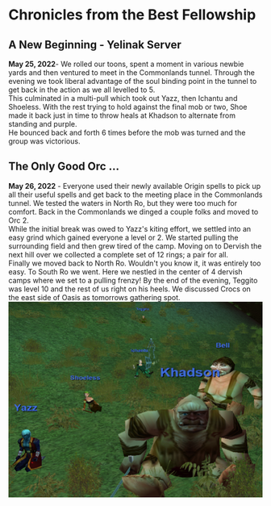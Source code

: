 # Chronicles from the Best Fellowship

## A New Beginning - Yelinak Server

**May 25, 2022**- We rolled our toons, spent a moment in various newbie yards and then ventured to meet in the Commonlands tunnel.
Through the evening we took liberal advantage of the soul binding point in the tunnel to get back in the action as we all levelled to 5.  
This culminated in a multi-pull which took out Yazz, then Ichantu and Shoeless.  With the rest trying to hold against the final mob or two, 
Shoe made it back just in time to throw heals at Khadson to alternate from standing and purple.  
He bounced back and forth 6 times before the mob was turned and the group was victorious.


## The Only Good Orc ...

**May 26, 2022** - Everyone used their newly available Origin spells to pick up all their useful spells and get back to the meeting place in the Commonlands tunnel.
We tested the waters in North Ro, but they were too much for comfort.  Back in the Commonlands we dinged a couple folks and moved to Orc 2.  
While the initial break was owed to Yazz's kiting effort, we settled into an easy grind which gained everyone a level or 2.  We started pulling the surrounding field and then grew tired of the camp.
Moving on to Dervish the next hill over we collected a complete set of 12 rings; a pair for all.  
Finally we moved back to North Ro.  Wouldn't you know it, it was entirely too easy.  To South Ro we went.
Here we nestled in the center of 4 dervish camps where we set to a pulling frenzy!  By the end of the evening, Teggito was level 10 and the rest of us right on his heels.
We discussed Crocs on the east side of Oasis as tomorrows gathering spot.
![Fellowship at Orc 2 in Commonlands](https://github.com/mbeamer/stoneandsteel/blob/master/EQ%20screenshots/Yelinak/Orc-2-camp.png)
